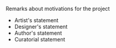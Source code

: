 Remarks about motivations for the project

* Artist's statement
* Designer's statement
* Author's statement
* Curatorial statement
